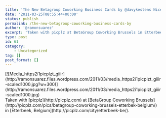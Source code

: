 ```yaml
---
title: 'The New Betagroup Coworking Business Cards by @davykestens Nice work! #betacowork'
date: '2011-03-25T08:55:44+00:00'
status: publish
permalink: /the-new-betagroup-coworking-business-cards-by
author: '@ramonsuarez'
excerpt: 'Taken with picplz at BetaGroup Coworking Brussels in Etterbeek, Belgium.'
type: post
id: 61
category:
    - Uncategorized
tag: []
post_format: []
---
```

<div class="p_embed p_image_embed">[![Media_https2i1picplzt_giiir](http://ramonsuarez.files.wordpress.com/2011/03/media_https2i1picplzt_giiir-scaled1000.jpg?w=300)](http://ramonsuarez.files.wordpress.com/2011/03/media_https2i1picplzt_giiir-scaled1000.jpg)</div>Taken with [picplz](http://picplz.com) at [BetaGroup Coworking Brussels](http://picplz.com/pics/betagroup-coworking-brussels-etterbek-belgium/) in [Etterbeek, Belgium](http://picplz.com/city/etterbeek-be/).